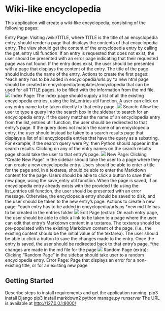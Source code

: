# Wiki-like encyclopedia

This application will create a wiki-like encyclopedia, consisting of the following pages:

Entry Page: Visiting /wiki/TITLE, where TITLE is the title of an encyclopedia entry, should render a page that displays the contents of that encyclopedia entry.
	The view should get the content of the encyclopedia entry by calling the get_entry util function.
	If an entry is requested that does not exist, the user should be presented with an error page indicating that their requested page was not found.
	If the entry does exist, the user should be presented with a page that displays the content of the entry. The title of the page should include the name of the entry.
	Actions to create the first pages: 
	*each entry has to be added in encyclopedia/urls.py
	*a new html page should be created in encyclopedia/templates/encyclopedia that can be used for all TITLE pages, to be filled with the information from the md file.
	![](sketches/entry_page.jpg)
Index Page: The index page should supply a list of all the existing encyclopedia entries, using the list_entries util function. 
	A user can click on any entry name to be taken directly to that entry page.
	![](sketches/index_page.jpg)
Search: Allow the user to type a query into the search box in the sidebar to search for an encyclopedia entry.
	If the query matches the name of an encyclopedia entry from the list_entries util function, the user should be redirected to that entry’s page.
        If the query does not match the name of an encyclopedia entry, the user should instead be taken to a search results page that displays a list of all encyclopedia entries that 
	have the query as a substring. For example, if the search query were Py, then Python should appear in the search results.
        Clicking on any of the entry names on the search results page should take the user to that entry’s page.
	![](sketches/search_result_page.jpg)
New Page: Clicking “Create New Page” in the sidebar should take the user to a page where they can create a new encyclopedia entry.
        Users should be able to enter a title for the page and, in a textarea, should be able to enter the Markdown content for the page.
        Users should be able to click a button to save their new page, using the save_entry util function.
        When the page is saved, if an encyclopedia entry already exists with the provided title using the list_entries util function, the user should be presented with an error message.
        Otherwise, the encyclopedia entry should be saved to disk, and the user should be taken to the new entry’s page.
	Actions to create a new page: 
	*each entry has to be added in encyclopedia/urls.py
	*new md file has to be created in the entries folder
	![](sketches/new_edit_page.jpg)
Edit Page (extra): On each entry page, the user should be able to click a link to be taken to a page where the user can edit that entry’s Markdown content in a textarea.
        The textarea should be pre-populated with the existing Markdown content of the page. (i.e., the existing content should be the initial value of the textarea).
        The user should be able to click a button to save the changes made to the entry.
        Once the entry is saved, the user should be redirected back to that entry’s page.
	*the changes are made in the md file for the page
	![](sketches/new_edit_page.jpg)
Random Page (extra): Clicking “Random Page” in the sidebar should take user to a random encyclopedia entry.
Error Page: Page that displays an error for a non-existing title, or for an existing new page


## Getting Started

Describe steps to install requirements and get the application running.
pip3 install Django
pip3 install markdown2
python manage.py runserver
The URL is available at http://127.0.0.1:8000/

